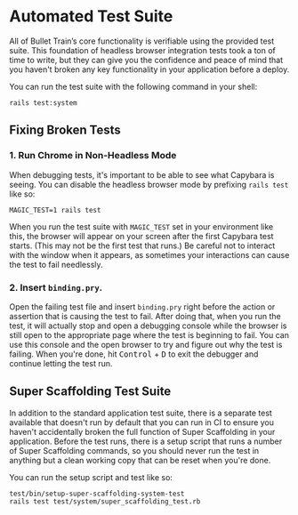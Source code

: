 # Automated Test Suite
All of Bullet Train’s core functionality is verifiable using the provided test suite. This foundation of headless browser integration tests took a ton of time to write, but they can give you the confidence and peace of mind that you haven't broken any key functionality in your application before a deploy.

You can run the test suite with the following command in your shell:

```
rails test:system
```

## Fixing Broken Tests

### 1. Run Chrome in Non-Headless Mode

When debugging tests, it's important to be able to see what Capybara is seeing. You can disable the headless browser mode by prefixing `rails test` like so:

```
MAGIC_TEST=1 rails test
```

When you run the test suite with `MAGIC_TEST` set in your environment like this, the browser will appear on your screen after the first Capybara test starts. (This may not be the first test that runs.) Be careful not to interact with the window when it appears, as sometimes your interactions can cause the test to fail needlessly.

### 2. Insert `binding.pry`.

Open the failing test file and insert `binding.pry` right before the action or assertion that is causing the test to fail. After doing that, when you run the test, it will actually stop and open a debugging console while the browser is still open to the appropriate page where the test is beginning to fail. You can use this console and the open browser to try and figure out why the test is failing. When you're done, hit <kbd>Control</kbd> + <kbd>D</kbd> to exit the debugger and continue letting the test run.

## Super Scaffolding Test Suite
In addition to the standard application test suite, there is a separate test available that doesn't run by default that you can run in CI to ensure you haven't accidentally broken the full function of Super Scaffolding in your application. Before the test runs, there is a setup script that runs a number of Super Scaffolding commands, so you should never run the test in anything but a clean working copy that can be reset when you're done.

You can run the setup script and test like so:

```
test/bin/setup-super-scaffolding-system-test
rails test test/system/super_scaffolding_test.rb
```
